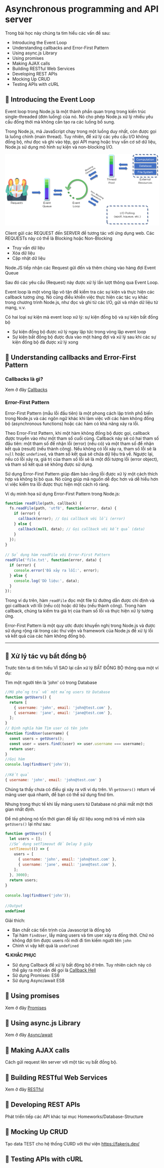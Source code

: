 # Asynchronous programming and API server

Trong bài học này chúng ta tìm hiểu các vấn đề sau:

- Introducing the Event Loop
- Understanding callbacks and Error-First Pattern
- Using async.js Library
- Using promises
- Making AJAX calls
- Building RESTful Web Services
- Developing REST APIs
- Mocking Up CRUD
- Testing APIs with cURL


## 💛 Introducing the Event Loop

Event loop trong Node.js là một thành phần quan trọng trong kiến trúc single-threaded (đơn luồng) của nó. Nó cho phép Node.js xử lý nhiều yêu cầu đồng thời mà không cần tạo ra các luồng bổ sung.

Trong Node.js, mã JavaScript chạy trong một luồng duy nhất, còn được gọi là luồng chính (main thread). Tuy nhiên, để xử lý các yêu cầu I/O không đồng bộ, như đọc và ghi vào tệp, gọi API mạng hoặc truy vấn cơ sở dữ liệu, Node.js sử dụng mô hình sự kiện và non-blocking I/O.



![event loop](../../Day-01/Session-01-Basic-of-Node.Js/img/node-flow.png)



Client gửi các REQUEST đến SERVER để tương tác với ứng dụng web. Các REQUESTs này có thể là Blocking hoặc Non-Blocking

- Truy vấn dữ liệu
- Xóa dữ liệu
- Cập nhật dữ liệu

Node.JS tiếp nhận các Request gửi đến và thêm chúng vào hàng đợi Event Queue

Sau đó các yêu cầu (Request) này được xử lý lần lượt thông qua Event Loop.

Event loop là một vòng lặp vô tận để kiểm tra các sự kiện và thực hiện các callback tương ứng. Nó cũng điều khiển việc thực hiện các tác vụ khác trong chương trình Node.js, như đọc và ghi từ các I/O, gửi và nhận dữ liệu từ mạng, v.v.

Có hai loại sự kiện mà event loop xử lý: sự kiện đồng bộ và sự kiện bất đồng bộ

- Sự kiện đồng bộ được xử lý ngay lập tức trong vòng lặp event loop
- Sự kiện bất đồng bộ được đưa vào một hàng đợi và xử lý sau khi các sự kiện đồng bộ đã được xử lý xong

## 💛 Understanding callbacks and Error-First Pattern

### Callbacks là gì?

Xem ở đây [Callbacks](2.Async-Await/callback-deep.md)

### Error-First Pattern

Error-First Pattern (mẫu lỗi đầu tiên) là một phong cách lập trình phổ biến trong Node.js và các ngôn ngữ khác khi làm việc với các hàm không đồng bộ (asynchronous functions) hoặc các hàm có khả năng xảy ra lỗi.

Theo Error-First Pattern, khi một hàm không đồng bộ được gọi, callback được truyền vào như một tham số cuối cùng. Callback này sẽ có hai tham số đầu tiên: một tham số để nhận lỗi (error) (nếu có) và một tham số để nhận kết quả (result) (nếu thành công). Nếu không có lỗi xảy ra, tham số lỗi sẽ là `null` hoặc `undefined`, và tham số kết quả sẽ chứa dữ liệu trả về. Ngược lại, nếu có lỗi xảy ra, giá trị của tham số lỗi sẽ là một đối tượng lỗi (error object), và tham số kết quả sẽ không được sử dụng.

Sử dụng Error-First Pattern giúp đảm bảo rằng lỗi được xử lý một cách thích hợp và không bị bỏ qua. Nó cũng giúp mã nguồn dễ đọc hơn và dễ hiểu hơn vì việc kiểm tra lỗi được thực hiện một cách rõ ràng.

Ví dụ minh họa sử dụng Error-First Pattern trong Node.js:

```javascript
function readFile(path, callback) {
  fs.readFile(path, 'utf8', function(error, data) {
    if (error) {
      callback(error); // Gọi callback với lỗi (error)
    } else {
      callback(null, data); // Gọi callback với kết quả (data)
    }
  });
}

// Sử dụng hàm readFile với Error-First Pattern
readFile('file.txt', function(error, data) {
  if (error) {
    console.error('Đã xảy ra lỗi:', error);
  } else {
    console.log('Dữ liệu:', data);
  }
});
```

Trong ví dụ trên, hàm `readFile` đọc một file từ đường dẫn được chỉ định và gọi callback với lỗi (nếu có) hoặc dữ liệu (nếu thành công). Trong hàm callback, chúng ta kiểm tra giá trị của tham số lỗi và thực hiện xử lý tương ứng.

Error-First Pattern là một quy ước được khuyến nghị trong Node.js và được sử dụng rộng rãi trong các thư viện và framework của Node.js để xử lý lỗi và kết quả của các hàm không đồng bộ.

***

## 💛 Xử lý tác vụ bất đồng bộ 


Trước tiên ta di tìm hiểu VÌ SAO lại cần xử lý BẤT ĐỒNG BỘ thông qua một ví dụ:

Tìm một người tên là 'john' có trong Database

```js
//Mô phỏng trả về một mảng users từ Database
function getUsers() {
  return [
    { username: 'john', email: 'john@test.com' },
    { username: 'jane', email: 'jane@test.com' },
  ];
}
// Định nghĩa hàm Tìm user có tên john
function findUser(username) {
  const users = getUsers(); 
  const user = users.find((user) => user.username === username);
  return user;
}
//Gọi hàm 
console.log(findUser('john'));

//Kết quả
{ username: 'john', email: 'john@test.com' }

```

Chúng ta thấy chưa có điều gì xảy ra với ví dụ trên. Vì `getUsers()` return về mảng user quá nhanh, để bạn có thể sử dụng find tìm.

Nhưng trong thực tế khi lấy mảng users từ Database nó phải mất một thời gian nhất định.

Để mô phỏng nó tốn thời gian để lấy dữ liệu xong mới trả về mình sửa `getUsers()` lại như sau:

```js
function getUsers() {
  let users = [];
  //Sử dụng setTimeout để Delay 3 giây
  setTimeout(() => {
    users = [
      { username: 'john', email: 'john@test.com' },
      { username: 'jane', email: 'jane@test.com' },
    ];
  }, 3000);
  return users;
}

console.log(findUser('john'));

//Output
undefined
```

Giải thích:

- Bản chất các tiến trình của Javascript là đồng bộ
- Tại hàm `findUser`, lấy mảng users và tìm user xảy ra đồng thời. Chứ nó không đợi tìm được users rồi mới đi tìm kiếm người tên `john` 
- Chính vì vậy kết quả là `undefined`

**💘 KHẮC PHỤC**

- Sử dụng Callback để xử lý bất động bộ ở trên. Tuy nhiên cách này có thể gây ra một vấn đề gọi là [Callback Hell](2.Async-Await/callback-hell-deep.md)
- Sử dụng Promises: ES6
- Sử dụng Async/await ES8

## 💛 Using promises

Xem ở đây [Promises](2.Async-Await/Promises.md)
## 💛 Using async.js Library

Xem ở đây [Async/await](2.Async-Await/async-await.md)

## 💛 Making AJAX calls

Cách gửi request lên server với một tác vụ bất đồng bộ.

## 💛 Building RESTful Web Services

Xem ở đây [RESTful](Restful-API.md)

## 💛 Developing REST APIs

Phát triển tiếp các API khác tại mục Homeworks/Database-Structure
## 💛 Mocking Up CRUD

Tạo data TEST cho hệ thống CURD với thư viện <https://fakerjs.dev/>

## 💛 Testing APIs with cURL
